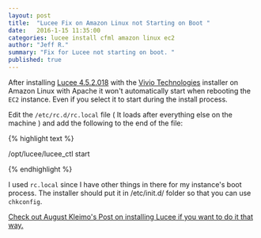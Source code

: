 ```yaml
---
layout: post
title:  "Lucee Fix on Amazon Linux not Starting on Boot "
date:   2016-1-15 11:35:00
categories: lucee install cfml amazon linux ec2
author: "Jeff R."
summary: "Fix for Lucee not starting on boot. "
published: true
---
```


After installing [Lucee 4.5.2.018](http://lucee.org) with the [Vivio Technologies](https://www.viviotech.net) installer on Amazon Linux with Apache it won't automatically start when rebooting the `EC2` instance. Even if you select it to start during the install process.

Edit the `/etc/rc.d/rc.local` file ( It loads after everything else on the machine ) and add the following to the end of the file:

{% highlight  text %}

/opt/lucee/lucee_ctl start

{% endhighlight %}

I used `rc.local` since I have other things in there for my instance's boot process. The installer should put it in  /etc/init.d/ folder so that you can use `chkconfig`.

[Check out August Kleimo's Post on installing Lucee if you want to do it that way.](http://www.augustkleimo.com/install-lucee-on-an-aws-linux-ec2-instance/)
